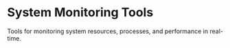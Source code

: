 # System Monitoring Tools

Tools for monitoring system resources, processes, and performance in real-time.
